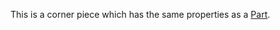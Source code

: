 This is a corner piece which has the same properties as a [Part](https://create.roblox.com/docs/reference/engine/classes/Part).